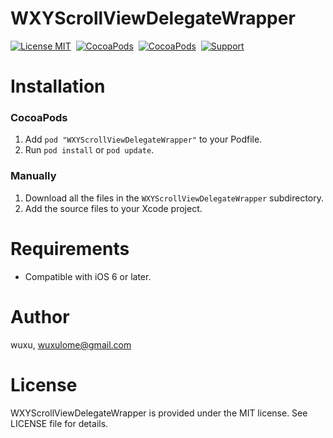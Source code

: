 WXYScrollViewDelegateWrapper
==============

[![License MIT](https://img.shields.io/badge/license-MIT-green.svg?style=flat)](https://raw.githubusercontent.com/ibireme/WXYScrollViewDelegateWrapper/master/LICENSE)&nbsp;
[![CocoaPods](http://img.shields.io/cocoapods/v/WXYScrollViewDelegateWrapper.svg?style=flat)](http://cocoapods.org/?q=WXYScrollViewDelegateWrapper)&nbsp;
[![CocoaPods](http://img.shields.io/cocoapods/p/WXYScrollViewDelegateWrapper.svg?style=flat)](http://cocoapods.org/?q=WXYScrollViewDelegateWrapper)&nbsp;
[![Support](https://img.shields.io/badge/support-iOS%206%2B%20-blue.svg?style=flat)](https://www.apple.com/nl/ios/)&nbsp;

Installation
==============

### CocoaPods

1. Add `pod "WXYScrollViewDelegateWrapper"` to your Podfile.
2. Run `pod install` or `pod update`.

### Manually

1. Download all the files in the `WXYScrollViewDelegateWrapper` subdirectory.
2. Add the source files to your Xcode project.

Requirements
==============
* Compatible with iOS 6 or later.

Author
==============
wuxu, wuxulome@gmail.com

License
==============
WXYScrollViewDelegateWrapper is provided under the MIT license. See LICENSE file for details.
